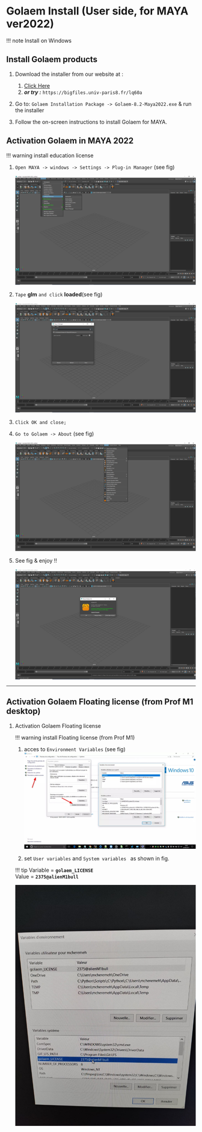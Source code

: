 # Golaem Install (User side, for MAYA ver2022)

!!! note
    Install on Windows

## Install Golaem products

1.  Download the installer from our website at : 
    1. [Click Here](https://bigfiles.univ-paris8.fr/lq60a)
    1. ***or try :***
        `https://bigfiles.univ-paris8.fr/lq60a`

1.  Go to: ```Golaem Installation Package -> Golaem-8.2-Maya2022.exe``` & run the installer

1.  Follow the on-screen instructions to install Golaem for MAYA.


## Activation Golaem in MAYA 2022 
   
!!! warning
    install education license 

1.  ```Open MAYA -> windows -> Settings -> Plug-in Manager``` (see fig)

    ![MAYA glm1 Licensing check](img\tuto\glm1.png)

1.  `Tape` **glm** `and click` **loaded**(see fig)

    ![MAYA glm2 Licensing check](img\tuto\glm2.png)

1.  `Click OK and close;`

1.  `Go to Golaem -> About` (see fig)

    ![MAYA glm3 Licensing check](img\tuto\glm3.png)

1.  See fig & enjoy !!

    ![MAYA glm Licensing Sucess](img\tuto\glmLicenseV.png)

---

## Activation Golaem Floating license (from Prof M1 desktop)

1. Activation Golaem Floating license 
    
    !!! warning
        install Floating license (from Prof M1)

    1. acces to ``` Environment Variables ``` (see fig)
        ![Win Environment Variables](img\tuto\variables-environnement-Windows.jpg)

    1. set `User variables` and ```System variables ``` as shown in fig. 

    !!! tip 
        Variable = **```golaem_LICENSE ```**  
        Value = **```2375@alienM1bull```**
    
    ![Win Environment Variables](img\tuto\var_env.jpg)